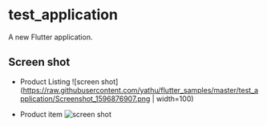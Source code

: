 # test_application

A new Flutter application.

## Screen shot

* Product Listing
![screen shot](https://raw.githubusercontent.com/yathu/flutter_samples/master/test_application/Screenshot_1596876907.png | width=100)

* Product item
![screen shot](https://raw.githubusercontent.com/yathu/flutter_samples/master/test_application/Screenshot_1596876913.png)